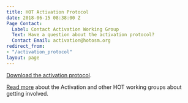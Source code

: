 ```yaml
---
title: HOT Activation Protocol
date: 2018-06-15 08:38:00 Z
Page Contact:
  Label: Contact Activation Working Group
  Text: Have a question about the activation protocol?
  Contact Email: activation@hotosm.org
redirect_from:
- "/activation_protocol"
layout: page
---
```


[Download the activation protocol](/downloads/HOTActivationProtocol.pdf). 

[Read more](/community/working-groups/) about the Activation and other HOT working groups about getting involved.